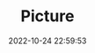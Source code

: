---
weight: 1
images:
- /images/edited/119.jpeg
title: Picture
date: 2022-10-24 22:59:53
tags: [luminar neo,work,truck,car,train]
---